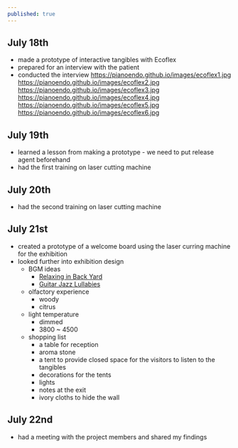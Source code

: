 ```yaml
---
published: true
---
```

## July 18th
- made a prototype of interactive tangibles with Ecoflex
- prepared for an interview with the patient
- conducted the interview
https://pianoendo.github.io/images/ecoflex1.jpg
https://pianoendo.github.io/images/ecoflex2.jpg
https://pianoendo.github.io/images/ecoflex3.jpg
https://pianoendo.github.io/images/ecoflex4.jpg
https://pianoendo.github.io/images/ecoflex5.jpg
https://pianoendo.github.io/images/ecoflex6.jpg

## July 19th
- learned a lesson from making a prototype - we need to put release agent beforehand
- had the first training on laser cutting machine

## July 20th
- had the second training on laser cutting machine

## July 21st
- created a prototype of a welcome board using the laser curring machine for the exhibition
- looked further into exhibition design
	- BGM ideas
    	- [Relaxing in Back Yard](https://open.spotify.com/album/1MxGUwezScLKg58H45wJrE?si=1rYeZdyOT9ql_2eMDb4QFA)
        - [Guitar Jazz Lullabies](https://open.spotify.com/album/71npxjCP6YgkTvE2vSeA42?si=lAaNhgHlToqvVE7ygD7yVg)
    - olfactory experience
    	- woody
        - citrus
    - light temperature
    	- dimmed
        - 3800 ~ 4500
    - shopping list
    	- a table for reception
        - aroma stone
        - a tent to provide closed space for the visitors to listen to the tangibles
        - decorations for the tents
        - lights
        - notes at the exit
        - ivory cloths to hide the wall

## July 22nd
- had a meeting with the project members and shared my findings
